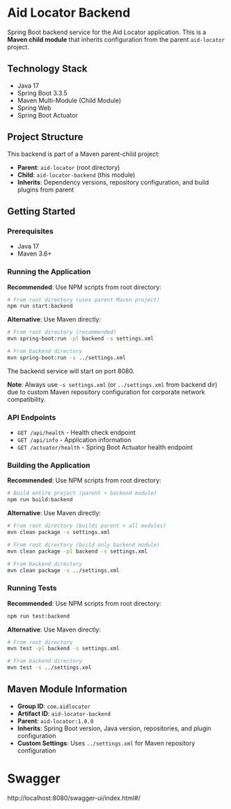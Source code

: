 # Aid Locator Backend

Spring Boot backend service for the Aid Locator application. This is a **Maven child module** that inherits configuration from the parent `aid-locator` project.

## Technology Stack

- Java 17
- Spring Boot 3.3.5
- Maven Multi-Module (Child Module)
- Spring Web
- Spring Boot Actuator

## Project Structure

This backend is part of a Maven parent-child project:
- **Parent**: `aid-locator` (root directory)
- **Child**: `aid-locator-backend` (this module)
- **Inherits**: Dependency versions, repository configuration, and build plugins from parent

## Getting Started

### Prerequisites
- Java 17
- Maven 3.6+

### Running the Application

**Recommended**: Use NPM scripts from root directory:
```bash
# From root directory (uses parent Maven project)
npm run start:backend
```

**Alternative**: Use Maven directly:
```bash
# From root directory (recommended)
mvn spring-boot:run -pl backend -s settings.xml

# From backend directory
mvn spring-boot:run -s ../settings.xml
```

The backend service will start on port 8080.

**Note**: Always use `-s settings.xml` (or `../settings.xml` from backend dir) due to custom Maven repository configuration for corporate network compatibility.

### API Endpoints

- `GET /api/health` - Health check endpoint
- `GET /api/info` - Application information
- `GET /actuator/health` - Spring Boot Actuator health endpoint

### Building the Application

**Recommended**: Use NPM scripts from root directory:
```bash
# Build entire project (parent + backend module)
npm run build:backend
```

**Alternative**: Use Maven directly:
```bash
# From root directory (builds parent + all modules)
mvn clean package -s settings.xml

# From root directory (build only backend module) 
mvn clean package -pl backend -s settings.xml

# From backend directory
mvn clean package -s ../settings.xml
```

### Running Tests

**Recommended**: Use NPM scripts from root directory:
```bash
npm run test:backend
```

**Alternative**: Use Maven directly:
```bash
# From root directory
mvn test -pl backend -s settings.xml

# From backend directory  
mvn test -s ../settings.xml
```

## Maven Module Information

- **Group ID**: `com.aidlocator`
- **Artifact ID**: `aid-locator-backend` 
- **Parent**: `aid-locator:1.0.0`
- **Inherits**: Spring Boot version, Java version, repositories, and plugin configuration
- **Custom Settings**: Uses `../settings.xml` for Maven repository configuration

# Swagger
http://localhost:8080/swagger-ui/index.html#/

